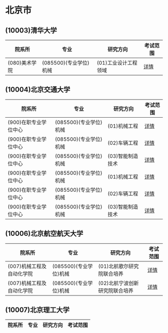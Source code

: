 # 北京市
## (10003)清华大学
| 院系所   |  专业  |  研究方向  |   考试范围 |  
| - | - | - |  - |   
 | (080)美术学院 | (085500)(专业学位)机械 | (01)工业设计工程领域| [详情](https://yz.chsi.com.cn/zsml/kskm.jsp?id=1000321080085500012) |
## (10004)北京交通大学
| 院系所   |  专业  |  研究方向  |   考试范围 |  
| - | - | - |  - |   
 | (900)在职专业学位中心 | (085500)(专业学位)机械 | (01)机械工程| [详情](https://yz.chsi.com.cn/zsml/kskm.jsp?id=1000421900085500012) |
 | (900)在职专业学位中心 | (085500)(专业学位)机械 | (02)车辆工程| [详情](https://yz.chsi.com.cn/zsml/kskm.jsp?id=1000421900085500022) |
 | (900)在职专业学位中心 | (085500)(专业学位)机械 | (03)智能制造技术| [详情](https://yz.chsi.com.cn/zsml/kskm.jsp?id=1000421900085500032) |
 | (900)在职专业学位中心 | (085500)(专业学位)机械 | (01)机械工程| [详情](https://yz.chsi.com.cn/zsml/kskm.jsp?id=1000423900085500012) |
 | (900)在职专业学位中心 | (085500)(专业学位)机械 | (02)车辆工程| [详情](https://yz.chsi.com.cn/zsml/kskm.jsp?id=1000423900085500022) |
 | (900)在职专业学位中心 | (085500)(专业学位)机械 | (03)智能制造技术| [详情](https://yz.chsi.com.cn/zsml/kskm.jsp?id=1000423900085500032) |
## (10006)北京航空航天大学
| 院系所   |  专业  |  研究方向  |   考试范围 |  
| - | - | - |  - |   
 | (007)机械工程及自动化学院 | (085500)(专业学位)机械 | (01)北航歌尔研究院联合培养| [详情](https://yz.chsi.com.cn/zsml/kskm.jsp?id=1000621007085500012) |
 | (007)机械工程及自动化学院 | (085500)(专业学位)机械 | (02)北航宁波创新研究院联合培养| [详情](https://yz.chsi.com.cn/zsml/kskm.jsp?id=1000621007085500022) |
## (10007)北京理工大学
| 院系所   |  专业  |  研究方向  |   考试范围 |  
| - | - | - |  - |   
